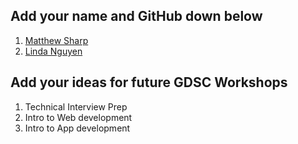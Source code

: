 ## Add your name and GitHub down below

1. [Matthew Sharp](https://github.com/MattSharp05)
2. [Linda Nguyen](https://github.com/lindaislinda)


## Add your ideas for future GDSC Workshops

1. Technical Interview Prep
2. Intro to Web development
3. Intro to App development

